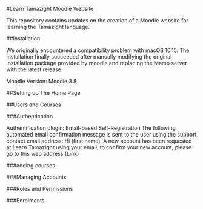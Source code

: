 #Learn Tamazight Moodle Website

This repository contains updates on the creation of a Moodle website for learning the Tamazight language. 

##Installation

We originally encountered a compatibility problem with macOS 10.15. The installation finally succeeded after manually modifying the original installation package provided by moodle and replacing the Mamp server with the latest release.

Moodle Version: Moodle 3.8

##Setting up The Home Page



##Users and Courses

###Authentication

Authentification plugin: Email-based Self-Registration
The following automated email confirmation message is sent to the user using the support contact email address:
Hi (first name), A new account has been requested at Learn Tamazight using your email, to confirm your new account, please go to this web address (Link) 


###adding courses


###Managing Accounts


###Roles and Permissions


###Enrolments


